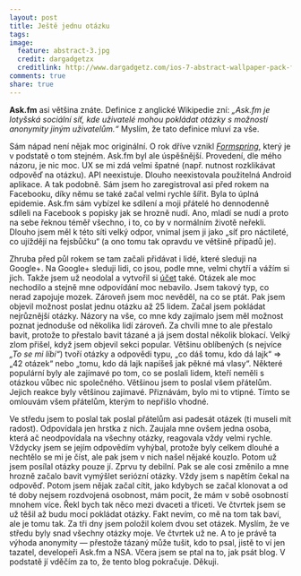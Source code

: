 ```yaml
---
layout: post
title: Ještě jednu otázku
tags:
image:
  feature: abstract-3.jpg
  credit: dargadgetzx
  creditlink: http://www.dargadgetz.com/ios-7-abstract-wallpaper-pack-for-iphone-5-and-ipod-touch-retina/
comments: true
share: true
---
```


**Ask.fm** asi většina znáte. Definice z anglické Wikipedie zní: _„Ask.fm je lotyšská sociální síť, kde uživatelé mohou pokládat otázky s možností anonymity jiným uživatelům.“_ Myslím, že tato definice mluví za vše.

Sám nápad není nějak moc originální. O rok dříve vznikl [_Formspring_](http://spring.me/), který je v podstatě o tom stejném. Ask.fm byl ale úspěšnější. Provedení, dle mého názoru, je nic moc. UX se mi zdá velmi špatné (např. nutnost rozklikávat odpověď na otázku). API neexistuje. Dlouho neexistovala použitelná Android aplikace. A tak podobně.
Sám jsem ho zaregistroval asi před rokem na Facebooku, díky němu se také začal velmi rychle šířit. Byla to úplná epidemie. Ask.fm sám vybízel ke sdílení a moji přátelé ho dennodenně sdíleli na Facebook s popisky jak se hrozně nudí. Ano, mladí se nudí a proto na sebe řeknou téměř všechno, i to, co by v normálním životě neřekli. Dlouho jsem měl k této síti velký odpor, vnímal jsem ji jako „síť pro náctileté, co ujíždějí na fejsbůčku“ (a ono tomu tak opravdu ve většině případů je).

Zhruba před půl rokem se tam začali přidávat i lidé, které sleduji na Google+. Na Google+ sleduji lidi, co jsou, podle mne, velmi chytří a vážím si jich. Takže jsem už neodolal a vytvořil si [účet](http://ask.fm/xxdavid8) také. Otázek ale moc nechodilo a stejně mne odpovídání moc nebavilo. Jsem takový typ, co nerad zapojuje mozek. Zároveň jsem moc nevěděl, na co se ptát. Pak jsem objevil možnost poslat jednu otázku až 25 lidem. Začal jsem pokládat nejrůznější otázky. Názory na vše, co mne kdy zajímalo jsem měl možnost poznat jednoduše od několika lidí zároveň. Za chvíli mne to ale přestalo bavit, protože to přestalo bavit tázané a já jsem dostal několik blokací.
Velký zlom přišel, když jsem objevil sekci popular. Většinu oblíbených (s nejvíce _„To se mi líbí“_) tvoří otázky a odpovědi typu, „co dáš tomu, kdo dá lajk“ => „42 otázek“ nebo „tomu, kdo dá lajk napíšeš jak pěkné má vlasy“. Některé populární byly ale zajímavé po tom, co se poslali lidem, kteří neměli s otázkou vůbec nic společného. Většinou jsem to poslal všem přátelům. Jejich reakce byly většinou zajímavé. Přiznávám, bylo mi to vtipné. Tímto se omlouvám všem přátelům, kterým to nepřišlo vhodné.

Ve středu jsem to poslal tak poslal přátelům asi padesát otázek (ti museli mít radost). Odpovídala jen hrstka z nich.
Zaujala mne ovšem jedna osoba, která ač neodpovídala na všechny otázky, reagovala vždy velmi rychle. Vždycky jsem se jejím odpovědím vyhýbal, protože byly celkem dlouhé a nechtělo se mi je číst, ale pak jsem v nich našel nějaké kouzlo. Potom už jsem posílal otázky pouze jí. Zprvu ty debilní. Pak se ale cosi změnilo a mne hrozně začalo bavit vymýšlet seriózní otázky. Vždy jsem s napětím čekal na odpověď. Potom jsem nějak začal cítit, jako kdybych se začal klonovat a od té doby nejsem rozdvojená osobnost, mám pocit, že mám v sobě osobností mnohem více. Řekl bych tak něco mezi dvaceti a třiceti.
Ve čtvrtek jsem se už těšil až budu moci pokládat otázky. Fakt nevím, co mě na tom tak baví, ale je tomu tak. Za tři dny jsem položil kolem dvou set otázek.
Myslím, že ve středu byly snad všechny otázky moje. Ve čtvrtek už ne. A to je právě ta výhoda anonymity — přestože tázaný může tušit, kdo to psal, jistě to ví jen tazatel, developeři Ask.fm a NSA.
Včera jsem se ptal na to, jak psát blog. V podstatě jí vděčím za to, že tento blog pokračuje. Děkuji.
